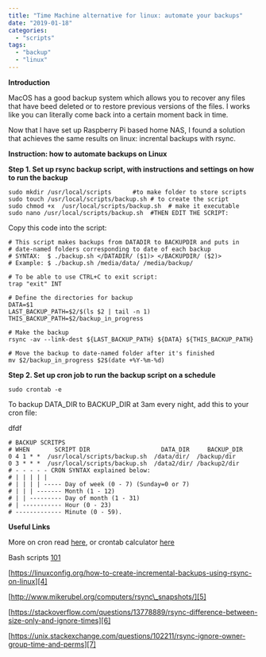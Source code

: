 ```yaml
---
title: "Time Machine alternative for linux: automate your backups"
date: "2019-01-18"
categories: 
  - "scripts"
tags: 
  - "backup"
  - "linux"
---
```


**Introduction**

MacOS has a good backup system which allows you to recover any files that have beed deleted or to restore previous versions of the files. I works like you can literally come back into a certain moment back in time.

Now that I have set up Raspberry Pi based home NAS, I found a solution that achieves the same results on linux: incrental backups with rsync.

**Instruction: how to automate backups on Linux**

**Step 1. Set up rsync backup script, with instructions and settings on how to run the backup**

```
sudo mkdir /usr/local/scripts      #to make folder to store scripts
sudo touch /usr/local/scripts/backup.sh # to create the script
sudo chmod +x  /usr/local/scripts/backup.sh  # make it executable
sudo nano /usr/local/scripts/backup.sh  #THEN EDIT THE SCRIPT:
```

Copy this code into the script:

	# This script makes backups from DATADIR to BACKUPDIR and puts in 
	# date-named folders corresponding to date of each backup
	# SYNTAX:  $ ./backup.sh </DATADIR/ ($1)> </BACKUPDIR/ ($2)>
	# Example: $ ./backup.sh /media/data/ /media/backup/
	
	# To be able to use CTRL+C to exit script:
	trap "exit" INT 
	
	# Define the directories for backup
	DATA=$1
	LAST_BACKUP_PATH=$2/$(ls $2 | tail -n 1)
	THIS_BACKUP_PATH=$2/backup_in_progress
	
	# Make the backup
	rsync -av --link-dest ${LAST_BACKUP_PATH} ${DATA} ${THIS_BACKUP_PATH}
	
	# Move the backup to date-named folder after it's finished
	mv $2/backup_in_progress $2$(date +%Y-%m-%d)


**Step 2. Set up cron job to run the backup script on a schedule**

	sudo crontab -e


To backup DATA\_DIR to BACKUP\_DIR at 3am every night, add this to your cron file:


dfdf

	# BACKUP SCRITPS
	# WHEN       SCRIPT DIR                    DATA_DIR     BACKUP_DIR
	0 4 1 * *  /usr/local/scripts/backup.sh  /data/dir/  /backup/dir
	0 3 * * *  /usr/local/scripts/backup.sh  /data2/dir/ /backup2/dir
	# - - - - - CRON SYNTAX explained below:
	# | | | | |
	# | | | | ----- Day of week (0 - 7) (Sunday=0 or 7)
	# | | | ------- Month (1 - 12)
	# | | --------- Day of month (1 - 31)
	# | ----------- Hour (0 - 23)
	# ------------- Minute (0 - 59).  



**Useful Links**

More on cron read [here][1], or crontab calculator [here][2]

Bash scripts [101][3]

[https://linuxconfig.org/how-to-create-incremental-backups-using-rsync-on-linux][4]

[http://www.mikerubel.org/computers/rsync\_snapshots/][5]

[https://stackoverflow.com/questions/13778889/rsync-difference-between-size-only-and-ignore-times][6]

[https://unix.stackexchange.com/questions/102211/rsync-ignore-owner-group-time-and-perms][7]

[1]:	https://www.cyberciti.biz/faq/how-do-i-add-jobs-to-cron-under-linux-or-unix-oses/
[2]:	https://crontab.guru/
[3]:	https://medium.com/tech-tajawal/writing-shell-scripts-the-beginners-guide-4778e2c4f609
[4]:	https://linuxconfig.org/how-to-create-incremental-backups-using-rsync-on-linux
[5]:	http://www.mikerubel.org/computers/rsync_snapshots/
[6]:	https://stackoverflow.com/questions/13778889/rsync-difference-between-size-only-and-ignore-times
[7]:	https://unix.stackexchange.com/questions/102211/rsync-ignore-owner-group-time-and-perms